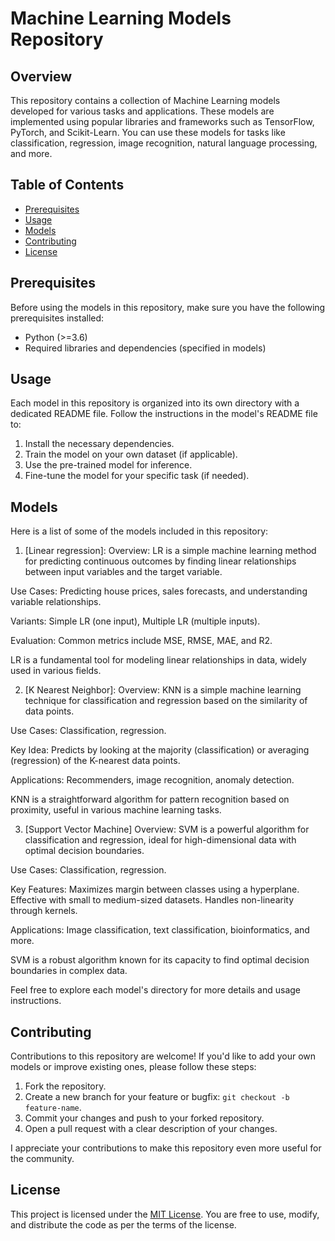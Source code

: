 # Machine Learning Models Repository

## Overview

This repository contains a collection of Machine Learning models developed for various tasks and applications. These models are implemented using popular libraries and frameworks such as TensorFlow, PyTorch, and Scikit-Learn. You can use these models for tasks like classification, regression, image recognition, natural language processing, and more.

## Table of Contents

- [Prerequisites](#prerequisites)
- [Usage](#usage)
- [Models](#models)
- [Contributing](#contributing)
- [License](#license)

## Prerequisites

Before using the models in this repository, make sure you have the following prerequisites installed:

- Python (>=3.6)
- Required libraries and dependencies (specified in models)

## Usage

Each model in this repository is organized into its own directory with a dedicated README file. Follow the instructions in the model's README file to:

1. Install the necessary dependencies.
2. Train the model on your own dataset (if applicable).
3. Use the pre-trained model for inference.
4. Fine-tune the model for your specific task (if needed).

## Models

Here is a list of some of the models included in this repository:

1. [Linear regression]: Overview: LR is a simple machine learning method for predicting continuous outcomes by finding linear relationships between input variables and the target variable.

Use Cases: Predicting house prices, sales forecasts, and understanding variable relationships.

Variants: Simple LR (one input), Multiple LR (multiple inputs).

Evaluation: Common metrics include MSE, RMSE, MAE, and R2.

LR is a fundamental tool for modeling linear relationships in data, widely used in various fields.



2. [K Nearest Neighbor]: Overview: KNN is a simple machine learning technique for classification and regression based on the similarity of data points.

Use Cases: Classification, regression.

Key Idea: Predicts by looking at the majority (classification) or averaging (regression) of the K-nearest data points.

Applications: Recommenders, image recognition, anomaly detection.

KNN is a straightforward algorithm for pattern recognition based on proximity, useful in various machine learning tasks.



3. [Support Vector Machine] Overview: SVM is a powerful algorithm for classification and regression, ideal for high-dimensional data with optimal decision boundaries.

Use Cases: Classification, regression.

Key Features:
Maximizes margin between classes using a hyperplane.
Effective with small to medium-sized datasets.
Handles non-linearity through kernels.

Applications: Image classification, text classification, bioinformatics, and more.

SVM is a robust algorithm known for its capacity to find optimal decision boundaries in complex data.



Feel free to explore each model's directory for more details and usage instructions.

## Contributing

Contributions to this repository are welcome! If you'd like to add your own models or improve existing ones, please follow these steps:

1. Fork the repository.
2. Create a new branch for your feature or bugfix: `git checkout -b feature-name`.
3. Commit your changes and push to your forked repository.
4. Open a pull request with a clear description of your changes.

I appreciate your contributions to make this repository even more useful for the community.

## License

This project is licensed under the [MIT License](LICENSE). You are free to use, modify, and distribute the code as per the terms of the license.

